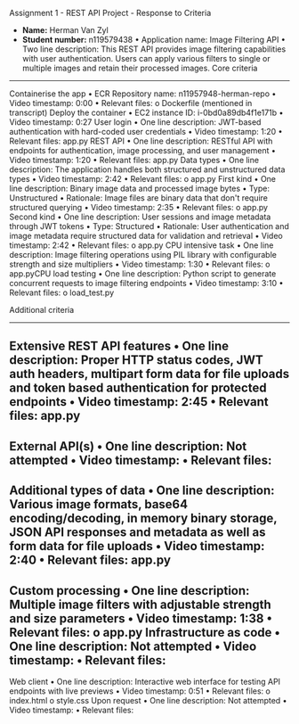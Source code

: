 Assignment 1 - REST API Project - Response to Criteria
- **Name:** Herman Van Zyl
- **Student number:** n119579438
•	Application name: Image Filtering API
•	Two line description: This REST API provides image filtering capabilities with user authentication. Users can apply various filters to single or multiple images and retain their processed images.
Core criteria
________________________________________
Containerise the app
•	ECR Repository name: n11957948-herman-repo
•	Video timestamp: 0:00
•	Relevant files:
o	Dockerfile (mentioned in transcript)
Deploy the container
•	EC2 instance ID: i-0bd0a89db4f1e171b
•	Video timestamp: 0:27
User login
•	One line description: JWT-based authentication with hard-coded user credentials
•	Video timestamp: 1:20
•	Relevant files: app.py
REST API
•	One line description: RESTful API with endpoints for authentication, image processing, and user management
•	Video timestamp: 1:20
•	Relevant files: app.py
Data types
•	One line description: The application handles both structured and unstructured data types
•	Video timestamp: 2:42
•	Relevant files:
o	app.py
First kind
•	One line description: Binary image data and processed image bytes
•	Type: Unstructured
•	Rationale: Image files are binary data that don't require structured querying
•	Video timestamp: 2:35
•	Relevant files:
o	app.py
Second kind
•	One line description: User sessions and image metadata through JWT tokens
•	Type: Structured
•	Rationale: User authentication and image metadata require structured data for validation and retrieval
•	Video timestamp: 2:42
•	Relevant files:
o	app.py
CPU intensive task
•	One line description: Image filtering operations using PIL library with configurable strength and size multipliers
•	Video timestamp: 1:30
•	Relevant files:
o	app.pyCPU load testing
•	One line description: Python script to generate concurrent requests to image filtering endpoints
•	Video timestamp: 3:10
•	Relevant files:
o	load_test.py 



Additional criteria
________________________________________
Extensive REST API features
•	One line description: Proper HTTP status codes, JWT auth headers, multipart form data for file uploads and token based authentication for protected endpoints 
•	Video timestamp: 2:45
•	Relevant files: app.py
-
External API(s)
•	One line description: Not attempted
•	Video timestamp:
•	Relevant files:
-
Additional types of data
•	One line description: Various image formats, base64 encoding/decoding, in memory binary storage, JSON API responses and metadata as well as form data for file uploads
•	Video timestamp: 2:40
•	Relevant files: app.py
-
Custom processing
•	One line description: Multiple image filters with adjustable strength and size parameters
•	Video timestamp: 1:38
•	Relevant files:
o	app.py
Infrastructure as code
•	One line description: Not attempted
•	Video timestamp:
•	Relevant files:
-
Web client
•	One line description: Interactive web interface for testing API endpoints with live previews
•	Video timestamp: 0:51
•	Relevant files:
o	index.html 
o	style.css 
Upon request
•	One line description: Not attempted
•	Video timestamp:
•	Relevant files:


